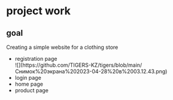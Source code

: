 # project work
## goal
Creating a simple website for a clothing store
<ul>
  <li>registration page</li>
  ![](https://github.com/TIGERS-KZ/tigers/blob/main/Снимок%20экрана%202023-04-28%20в%2003.12.43.png)
  <li>login page</li>
  <li>home page</li>
  <li>product page</li>
</ul>
